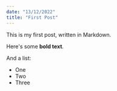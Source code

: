 ```yaml
--- 
date: "13/12/2022"
title: "First Post"
---
```

This is my first post, written in Markdown.

Here's some __bold text__.

And a list: 

* One
* Two
* Three